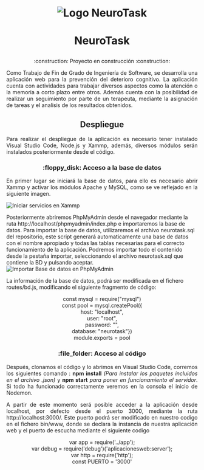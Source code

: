 
<h1 align="center">

![Logo NeuroTask](https://github.com/LGM03/NeuroTask/assets/99087911/0f2345c6-4809-4d6f-ae3b-fd0b140bb48d)

  
  </h1>
  
<h1 align="center">

NeuroTask
  
  </h1>
<p align='center'>:construction: Proyecto en construcción :construction:</p>
<p style="text-align: justify;">Como Trabajo de Fin de Grado de Ingeniería de Software, se desarrolla una aplicación web para la prevención del deterioro cognitivo. 
La aplicación cuenta con actividades para trabajar diversos aspectos como la atención o la memoria a corto plazo entre otros. Además cuenta con la posibilidad de realizar un seguimiento por parte de un terapeuta, mediante la asignación de tareas y el analisis de los resultados obtenidos.</p>
<h2 align="center">Despliegue </h2>
<p style="text-align: justify;">Para realizar el despliegue de la aplicación es necesario tener instalado Visual Studio Code, Node.js y Xammp, además, diversos módulos serán instalados posteriormente desde el código.</p>

<h3 align="center">:floppy_disk: Acceso a la base de datos</h3>
<p style="text-align: justify;"> En primer lugar se iniciará la base de datos, para ello es necesario abrir Xammp y activar los módulos Apache y MySQL, como se ve reflejado en la siguiente imagen.

  ![Iniciar servicios en Xammp](https://github.com/LGM03/NeuroTask/assets/99087911/4370ad24-ca10-4bab-9d0f-16f52c0db193)

Posteriormente abriremos PhpMyAdmin desde el navegador mediante la ruta http://localhost/phpmyadmin/index.php e importaremos la base de datos.
Para importar la base de datos, utilizaremos el archivo neurotask.sql del repositorio, este script generará automaticamente una base de datos con el nombre apropiado y todas las tablas necesarias para el correcto funcionamiento de la aplicación. Podremos importar todo el contenido desde la pestaña importar, seleccionando el archivo neurotask.sql que contiene la BD y pulsando aceptar.
![Importar Base de datos en PhpMyAdmin](https://github.com/LGM03/NeuroTask/assets/99087911/60c6b223-e354-4ec0-8105-c52cd45e000b)

La información de la base de datos, podrá ser modificada en el fichero routes/bd.js, modificando el siguiente fragmento de código:
</p>
<p align='center'">
const mysql = require("mysql") <br>
const pool = mysql.createPool({<br>
  host: "localhost",<br>
  user: "root",<br>
  password: "",<br>
  database: "neurotask"})<br>
module.exports = pool<br>
</p>


<h3 align="center">:file_folder: Acceso al código </h3>
<p style="text-align: justify;">
Después, clonamos el código y lo abrimos en Visual Studio Code, corremos los siguientes comando : <strong>npm install</strong> <em>(Para instalar los paquetes incluidos en el archivo .json)</em> y <strong>npm start</strong> <em>para poner en funcionamiento el servidor</em>. Si todo ha funcionado correctamente veremos en la consola el inicio de Nodemon.

</p>
<p style="text-align: justify;">
A partir de este momento será posible acceder a la aplicación desde localhost, por defecto desde el puerto 3000, mediante la ruta http://localhost:3000/.
Este puerto podrá ser modificado en nuestro codigo en el fichero bin/www, donde se declara la instancia de nuestra aplicación web y el puerto de escucha mediante el siguiente codigo</p>
<p align='center'">
var app = require('../app');<br>
var debug = require('debug')('aplicacionesweb:server');<br>
var http = require('http');<br>
const PUERTO = '3000'<br>
</p>
